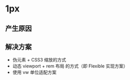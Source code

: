#  1px

## 产生原因

## 解决方案

* 伪元素 + CSS3 缩放的方式
* 动态 viewport + rem 布局 的方式（即 Flexible 实现方案）
* 使用 vw 单位适配方案